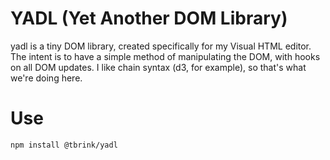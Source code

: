 # YADL (Yet Another DOM Library)

yadl is a tiny DOM library, created specifically for my Visual HTML editor. The intent is to have a simple method of manipulating the DOM, with hooks on all DOM updates. I like chain syntax (d3, for example), so that's what we're doing here.

# Use

`npm install @tbrink/yadl`